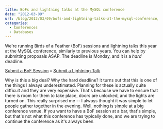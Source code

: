 ```yaml
---
title: BoFs and lightning talks at the MySQL conference
date: "2012-03-09"
url: /blog/2012/03/09/bofs-and-lightning-talks-at-the-mysql-conference/
categories:
  - Conferences
  - Databases
---
```

We're running Birds of a Feather (BoF) sessions and lightning talks this year at the MySQL conference, similarly to previous years. You can help by submitting proposals ASAP. The deadline is Monday, and it is a *hard* deadline.

[Submit a BoF Session][1] &bull; [Submit a Lightning Talk][2]

Why is this a big deal? Why the hard deadline? It turns out that this is one of the things I always underestimated. Planning for these is actually quite difficult and they are very expensive. That's because we have to ensure that there is room for them to take place, doors are unlocked, and the lights are turned on. This really surprised me -- I always thought it was simple to let people gather together in the evening. Well, nothing is simple at a big conference venue. If you want to have a BoF session at a bar, that's simple, but that's not what this conference has typically done, and we are trying to continue the conference as it's always been.

 [1]: http://www.percona.com/live/mysql-conference-2012/node/add/bof-session
 [2]: http://www.percona.com/live/mysql-conference-2012/node/add/lightning-talks
